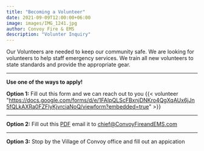 ```yaml
---
title: "Becoming a Volunteer"
date: 2021-09-09T12:00:00+06:00
image: images/IMG_1241.jpg
author: Convoy Fire & EMS
description: "Volunter Inquiry"
---
```

Our Volunteers are needed to keep our community safe. We are looking for volunteers to help staff emergency services. We train all new volunteers to state standards and provide the appropriate gear.


---
**Use one of the ways to apply!**

**Option 1:** Fill out this form and we can reach out to you
{{< volunteer "https://docs.google.com/forms/d/e/1FAIpQLScFBxnjDNKro4QgXqAUx6jJn5fQLkAXRa0FZFlyKjvrciaNoQ/viewform?embedded=true" >}}

---

**Option 2:** Fill out this [PDF](http://convoyfireandems.com/files/CFD_app.pdf) email it to chief@ConvoyFireandEMS.com

---

**Option 3:**  Stop by the Village of Convoy office and fill out an appication 

